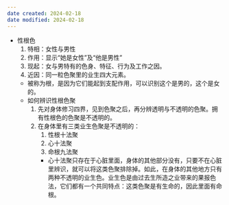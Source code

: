 ```yaml
---
date created: 2024-02-18
date modified: 2024-02-18
---
```

- 性根色
    1. 特相：女性与男性
    2. 作用：显示“她是女性”及“他是男性”
    3. 现起：女与男特有的色身、特征、行为及工作之因。
    4. 近因：同一粒色聚里的业生四大元素。
    - 被称为根，是因为它们能起到支配作用，可以识别这个是男的，这个是女的。
    - 如何辨识性根色聚
        1. 先对身体修习四界，见到色聚之后，再分辨透明与不透明的色聚。拥有性根色的色聚是不透明的。
        2. 在身体里有三类业生色聚是不透明的：
            1. 性根十法聚
            2. 心十法聚
            3. 命根九法聚
            - 心十法聚只存在于心脏里面，身体的其他部分没有，只要不在心脏里辨识，就可以将这类色聚排除掉。如此，在身体的其他地方只有两种不透明的业生色。业生色是由过去生所造之业带来的果报色法，它们都有一个共同特点：这类色聚是有生命的，因此里面有命根。
